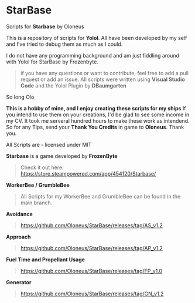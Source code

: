# StarBase
Scripts for **Starbase** by Oloneus

This is a repository of scripts for **Yolol**. All have been developed by my self and I've tried to debug them as much as I could.

I do not have any programming background and am just fiddling around with Yolol for StarBase by Frozenbyte.

> if you have any questions or want to contribute, feel free to add a pull request or add an issue.
> All scripts were written using **Visual Studio Code** and the Yolol Plugin by **DBaumgarten**

So long
Olo

**This is a hobby of mine, and I enjoy creating these scripts for my ships**
If you intend to use them on your creations, I'd be glad to see some income in my CV. It took me serveral hundred hours to make these work as intendend. So for any Tips, send your **Thank You Credits** in game to **Oloneus**.
Thank you.

All Scripts are -  licensed under MIT

**Starbase** is a game developed by **FrozenByte**
> Check it out here: https://store.steampowered.com/app/454120/Starbase/

**WorkerBee / GrumbleBee**
> All Scripts for my WorkerBee and GrumbleBee can be found in the main branch.

**Avoidance**
> https://github.com/Oloneus/StarBase/releases/tag/AS_v1.2

**Approach**
> https://github.com/Oloneus/StarBase/releases/tag/AP_v1.2

**Fuel Time and Propellant Usage**
> https://github.com/Oloneus/StarBase/releases/tag/FP_v1.0

**Generator**
> https://github.com/Oloneus/StarBase/releases/tag/GN_v1.2
